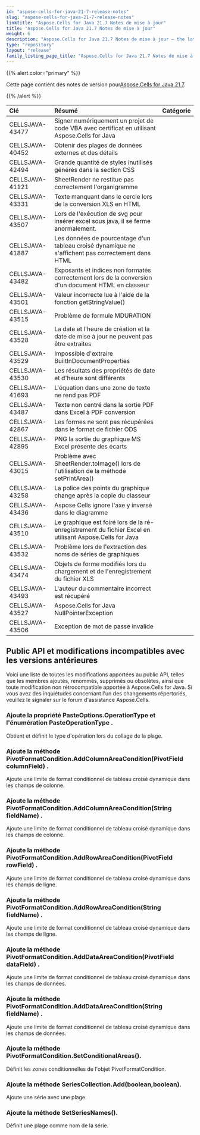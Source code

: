 ```yaml
---
id: "aspose-cells-for-java-21-7-release-notes"
slug: "aspose-cells-for-java-21-7-release-notes"
linktitle: "Aspose.Cells for Java 21.7 Notes de mise à jour"
title: "Aspose.Cells for Java 21.7 Notes de mise à jour"
weight: 6
description: "Aspose.Cells for Java 21.7 Notes de mise à jour – the latest updates and fixes."
type: "repository"
layout: "release"
family_listing_page_title: "Aspose.Cells for Java 21.7 Notes de mise à jour"
---
```

{{% alert color="primary" %}}

 Cette page contient des notes de version pour[Aspose.Cells for Java 21.7](https://releases.aspose.com/cells/java/new-releases/aspose.cells-for-java-21.7/).

{{% /alert %}}

|**Clé**|**Résumé**|**Catégorie**|
|:- |:- |:- |
|CELLSJAVA-43477|Signer numériquement un projet de code VBA avec certificat en utilisant Aspose.Cells for Java|
|CELLSJAVA-40452|Obtenir des plages de données externes et des détails|
|CELLSJAVA-42494|Grande quantité de styles inutilisés générés dans la section CSS|
|CELLSJAVA-41121|SheetRender ne restitue pas correctement l'organigramme|
|CELLSJAVA-43331|Texte manquant dans le cercle lors de la conversion XLS en HTML|
|CELLSJAVA-43507|Lors de l'exécution de svg pour insérer excel sous java, il se ferme anormalement.|
|CELLSJAVA-41887|Les données de pourcentage d'un tableau croisé dynamique ne s'affichent pas correctement dans HTML|
|CELLSJAVA-43482|Exposants et indices non formatés correctement lors de la conversion d'un document HTML en classeur|
|CELLSJAVA-43501|Valeur incorrecte lue à l'aide de la fonction getStringValue()|
|CELLSJAVA-43515|Problème de formule MDURATION|
|CELLSJAVA-43528|La date et l'heure de création et la date de mise à jour ne peuvent pas être extraites|
|CELLSJAVA-43529|Impossible d'extraire BuiltInDocumentProperties|
|CELLSJAVA-43530|Les résultats des propriétés de date et d'heure sont différents|
|CELLSJAVA-41693|L'équation dans une zone de texte ne rend pas PDF|
|CELLSJAVA-43487|Texte non centré dans la sortie PDF dans Excel à PDF conversion|
|CELLSJAVA-42867|Les formes ne sont pas récupérées dans le format de fichier ODS|
|CELLSJAVA-42895|PNG la sortie du graphique MS Excel présente des écarts|
|CELLSJAVA-43015|Problème avec SheetRender.toImage() lors de l'utilisation de la méthode setPrintArea()|
|CELLSJAVA-43258|La police des points du graphique change après la copie du classeur|
|CELLSJAVA-43436|Aspose Cells ignore l'axe y inversé dans le diagramme|
|CELLSJAVA-43510|Le graphique est foiré lors de la ré-enregistrement du fichier Excel en utilisant Aspose.Cells for Java|
|CELLSJAVA-43532|Problème lors de l'extraction des noms de séries de graphiques|
|CELLSJAVA-43474|Objets de forme modifiés lors du chargement et de l'enregistrement du fichier XLS|
|CELLSJAVA-43493|L'auteur du commentaire incorrect est récupéré|
|CELLSJAVA-43527|Aspose.Cells for Java NullPointerException|
|CELLSJAVA-43506|Exception de mot de passe invalide|

## **Public API et modifications incompatibles avec les versions antérieures**

Voici une liste de toutes les modifications apportées au public API, telles que les membres ajoutés, renommés, supprimés ou obsolètes, ainsi que toute modification non rétrocompatible apportée à Aspose.Cells for Java. Si vous avez des inquiétudes concernant l'un des changements répertoriés, veuillez le signaler sur le forum d'assistance Aspose.Cells.

### **Ajoute la propriété PasteOptions.OperationType et l'énumération PasteOperationType .**

 Obtient et définit le type d'opération lors du collage de la plage.

### **Ajoute la méthode PivotFormatCondition.AddColumnAreaCondition(PivotField columnField) .**

 Ajoute une limite de format conditionnel de tableau croisé dynamique dans les champs de colonne.

### **Ajoute la méthode PivotFormatCondition.AddColumnAreaCondition(String fieldName) .**

 Ajoute une limite de format conditionnel de tableau croisé dynamique dans les champs de colonne.

### **Ajoute la méthode PivotFormatCondition.AddRowAreaCondition(PivotField rowField) .**

Ajoute une limite de format conditionnel de tableau croisé dynamique dans les champs de ligne.

### **Ajoute la méthode PivotFormatCondition.AddRowAreaCondition(String fieldName) .**

Ajoute une limite de format conditionnel de tableau croisé dynamique dans les champs de ligne.

### **Ajoute la méthode PivotFormatCondition.AddDataAreaCondition(PivotField dataField) .**

Ajoute une limite de format conditionnel de tableau croisé dynamique dans les champs de données.

### **Ajoute la méthode PivotFormatCondition.AddDataAreaCondition(String fieldName) .**

Ajoute une limite de format conditionnel de tableau croisé dynamique dans les champs de données.

### **Ajoute la méthode PivotFormatCondition.SetConditionalAreas().**

Définit les zones conditionnelles de l'objet PivotFormatCondition.

### **Ajoute la méthode SeriesCollection.Add(boolean,boolean).**

Ajoute une série avec une plage.

### **Ajoute la méthode SetSeriesNames().**

Définit une plage comme nom de la série.
